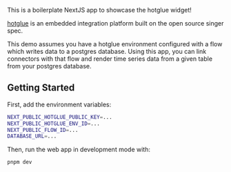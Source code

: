 This is a boilerplate NextJS app to showcase the hotglue widget!

[hotglue](https://hotglue.com) is an embedded integration platform built on the open source singer spec.

This demo assumes you have a hotglue environment configured with a flow which writes data to a postgres database.
Using this app, you can link connectors with that flow and render time series data from a given table from your postgres database.


## Getting Started

First, add the environment variables:
```bash
NEXT_PUBLIC_HOTGLUE_PUBLIC_KEY=...
NEXT_PUBLIC_HOTGLUE_ENV_ID=...
NEXT_PUBLIC_FLOW_ID=...
DATABASE_URL=...
```

Then, run the web app in development mode with:

```bash
pnpm dev
```
